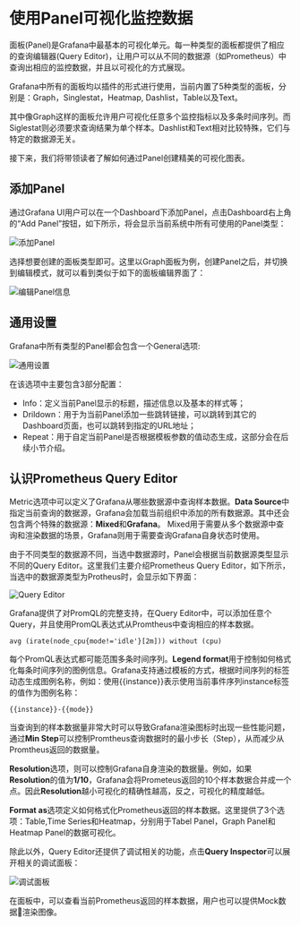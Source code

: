 # 使用Panel可视化监控数据

面板(Panel)是Grafana中最基本的可视化单元。每一种类型的面板都提供了相应的查询编辑器(Query Editor)，让用户可以从不同的数据源（如Prometheus）中查询出相应的监控数据，并且以可视化的方式展现。

Grafana中所有的面板均以插件的形式进行使用，当前内置了5种类型的面板，分别是：Graph，Singlestat，Heatmap, Dashlist，Table以及Text。

其中像Graph这样的面板允许用户可视化任意多个监控指标以及多条时间序列。而Siglestat则必须要求查询结果为单个样本。Dashlist和Text相对比较特殊，它们与特定的数据源无关。

接下来，我们将带领读者了解如何通过Panel创建精美的可视化图表。

## 添加Panel

通过Grafana UI用户可以在一个Dashboard下添加Panel，点击Dashboard右上角的“Add Panel”按钮，如下所示，将会显示当前系统中所有可使用的Panel类型：

![添加Panel](http://p2n2em8ut.bkt.clouddn.com/grafana_dashboard_add_panel.png)

选择想要创建的面板类型即可。这里以Graph面板为例，创建Panel之后，并切换到编辑模式，就可以看到类似于如下的面板编辑界面了：

![编辑Panel信息](http://p2n2em8ut.bkt.clouddn.com/grafana_edit_panel.png)

## 通用设置

Grafana中所有类型的Panel都会包含一个General选项:

![通用设置](http://p2n2em8ut.bkt.clouddn.com/grafana_panel_general.png)

在该选项中主要包含3部分配置：

* Info：定义当前Panel显示的标题，描述信息以及基本的样式等；
* Drildown：用于为当前Panel添加一些跳转链接，可以跳转到其它的Dashboard页面，也可以跳转到指定的URL地址；
* Repeat：用于自定当前Panel是否根据模板参数的值动态生成，这部分会在后续小节介绍。

## 认识Prometheus Query Editor

Metric选项中可以定义了Grafana从哪些数据源中查询样本数据。**Data Source**中指定当前查询的数据源，Grafana会加载当前组织中添加的所有数据源。其中还会包含两个特殊的数据源：**Mixed**和**Grafana**。 Mixed用于需要从多个数据源中查询和渲染数据的场景，Grafana则用于需要查询Grafana自身状态时使用。

由于不同类型的数据源不同，当选中数据源时，Panel会根据当前数据源类型显示不同的Query Editor。这里我们主要介绍Prometheus Query Editor，如下所示，当选中的数据源类型为Protheus时，会显示如下界面：

![Query Editor](http://p2n2em8ut.bkt.clouddn.com/graph_prometheus_query_editor.png)

Grafana提供了对PromQL的完整支持，在Query Editor中，可以添加任意个Query，并且使用PromQL表达式从Promtheus中查询相应的样本数据。

```
avg (irate(node_cpu{mode!='idle'}[2m])) without (cpu)
```

每个PromQL表达式都可能范围多条时间序列。**Legend format**用于控制如何格式化每条时间序列的图例信息。Grafana支持通过模板的方式，根据时间序列的标签动态生成图例名称，例如：使用{{instance}}表示使用当前事件序列instance标签的值作为图例名称：

```
{{instance}}-{{mode}}
```

当查询到的样本数据量非常大时可以导致Grafana渲染图标时出现一些性能问题，通过**Min Step**可以控制Promtheus查询数据时的最小步长（Step），从而减少从Promtheus返回的数据量。

**Resolution**选项，则可以控制Grafana自身渲染的数据量。例如，如果**Resolution**的值为**1/10**，Grafana会将Prometeus返回的10个样本数据合并成一个点。因此**Resolution**越小可视化的精确性越高，反之，可视化的精度越低。

**Format as**选项定义如何格式化Prometheus返回的样本数据。这里提供了3个选项：Table,Time Series和Heatmap，分别用于Tabel Panel，Graph Panel和Heatmap Panel的数据可视化。

除此以外，Query Editor还提供了调试相关的功能，点击**Query Inspector**可以展开相关的调试面板：

![调试面板](http://p2n2em8ut.bkt.clouddn.com/grafana_query_editor_inspector.png)

在面板中，可以查看当前Prometheus返回的样本数据，用户也可以提供Mock数据渲染图像。